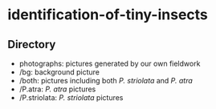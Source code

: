 # identification-of-tiny-insects

## Directory

- photographs: pictures generated by our own fieldwork    
- /bg: background picture  
- /both: pictures including both *P. striolata* and *P. atra*  
- /P.atra: *P. atra* pictures  
- /P.striolata: *P. striolata* pictures  
